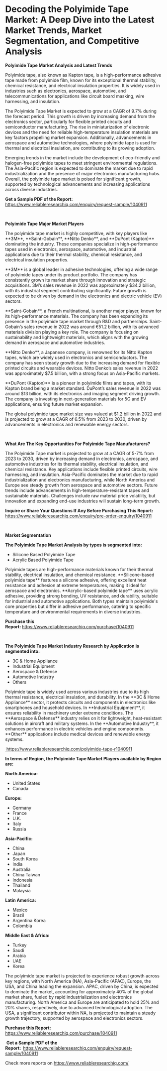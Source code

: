 <p><h1>Decoding the Polyimide Tape Market: A Deep Dive into the Latest Market Trends, Market Segmentation, and Competitive Analysis</h1></p><p><strong>Polyimide Tape Market Analysis and Latest Trends</strong></p>
<p><p>Polyimide tape, also known as Kapton tape, is a high-performance adhesive tape made from polyimide film, known for its exceptional thermal stability, chemical resistance, and electrical insulation properties. It is widely used in industries such as electronics, aerospace, automotive, and telecommunications for applications like circuit board masking, wire harnessing, and insulation.</p><p>The Polyimide Tape Market is expected to grow at a CAGR of 9.7% during the forecast period. This growth is driven by increasing demand from the electronics sector, particularly for flexible printed circuits and semiconductor manufacturing. The rise in miniaturization of electronic devices and the need for reliable high-temperature insulation materials are key factors propelling market expansion. Additionally, advancements in aerospace and automotive technologies, where polyimide tape is used for thermal and electrical insulation, are contributing to its growing adoption.</p><p>Emerging trends in the market include the development of eco-friendly and halogen-free polyimide tapes to meet stringent environmental regulations. The Asia-Pacific region is expected to dominate the market due to rapid industrialization and the presence of major electronics manufacturing hubs. Overall, the polyimide tape market is poised for significant growth, supported by technological advancements and increasing applications across diverse industries.</p></p>
<p><strong>Get a Sample PDF of the Report:&nbsp;</strong> <a href="https://www.reliableresearchiq.com/enquiry/request-sample/1040911?utm_campaign=904&utm_medium=2&utm_source=Github&utm_content=ia&utm_term=26012025&utm_id=polyimide-tape">https://www.reliableresearchiq.com/enquiry/request-sample/1040911</a></p>
<p>&nbsp;</p>
<p><strong>Polyimide Tape Major Market Players</strong></p>
<p><p>The polyimide tape market is highly competitive, with key players like **3M**, **Saint-Gobain**, **Nitto Denko**, and **DuPont (Kapton)** dominating the industry. These companies specialize in high-performance tapes used in electronics, aerospace, automotive, and industrial applications due to their thermal stability, chemical resistance, and electrical insulation properties.</p><p>**3M** is a global leader in adhesive technologies, offering a wide range of polyimide tapes under its product portfolio. The company has consistently grown its market share through innovation and strategic acquisitions. 3M’s sales revenue in 2022 was approximately $34.2 billion, with its industrial segment contributing significantly. Future growth is expected to be driven by demand in the electronics and electric vehicle (EV) sectors.</p><p>**Saint-Gobain**, a French multinational, is another major player, known for its high-performance materials. The company has been expanding its presence in the polyimide tape market through R&D and partnerships. Saint-Gobain’s sales revenue in 2022 was around €51.2 billion, with its advanced materials division playing a key role. The company is focusing on sustainability and lightweight materials, which aligns with the growing demand in aerospace and automotive industries.</p><p>**Nitto Denko**, a Japanese company, is renowned for its Nitto Kapton tapes, which are widely used in electronics and semiconductors. The company has seen steady growth due to the increasing demand for flexible printed circuits and wearable devices. Nitto Denko’s sales revenue in 2022 was approximately $7.5 billion, with a strong focus on Asia-Pacific markets.</p><p>**DuPont (Kapton)** is a pioneer in polyimide films and tapes, with its Kapton brand being a market standard. DuPont’s sales revenue in 2022 was around $13 billion, with its electronics and imaging segment driving growth. The company is investing in next-generation materials for 5G and EV applications, ensuring future market expansion.</p><p>The global polyimide tape market size was valued at $1.2 billion in 2022 and is projected to grow at a CAGR of 6.5% from 2023 to 2030, driven by advancements in electronics and renewable energy sectors.</p></p>
<p>&nbsp;</p>
<p><strong>What Are The Key Opportunities For Polyimide Tape Manufacturers?</strong></p>
<p><p>The Polyimide Tape market is projected to grow at a CAGR of 5-7% from 2023 to 2030, driven by increasing demand in electronics, aerospace, and automotive industries for its thermal stability, electrical insulation, and chemical resistance. Key applications include flexible printed circuits, wire harnessing, and insulation. Asia-Pacific dominates the market due to rapid industrialization and electronics manufacturing, while North America and Europe see steady growth from aerospace and automotive sectors. Future trends include advancements in high-temperature-resistant tapes and sustainable materials. Challenges include raw material price volatility, but innovation and expanding end-use industries will sustain long-term growth.</p></p>
<p><strong>Inquire or Share Your Questions If Any Before Purchasing This Report:</strong> <a href="https://www.reliableresearchiq.com/enquiry/pre-order-enquiry/1040911?utm_campaign=904&utm_medium=2&utm_source=Github&utm_content=ia&utm_term=26012025&utm_id=polyimide-tape">https://www.reliableresearchiq.com/enquiry/pre-order-enquiry/1040911</a></p>
<p>&nbsp;</p>
<p><strong>Market Segmentation</strong></p>
<p><strong>The Polyimide Tape Market Analysis by types is segmented into:</strong></p>
<p><ul><li>Silicone Based Polyimide Tape</li><li>Acrylic Based Polyimide Tape</li></ul></p>
<p><p>Polyimide tapes are high-performance materials known for their thermal stability, electrical insulation, and chemical resistance. **Silicone-based polyimide tape** features a silicone adhesive, offering excellent heat resistance and adhesion at extreme temperatures, making it ideal for aerospace and electronics. **Acrylic-based polyimide tape** uses acrylic adhesive, providing strong bonding, UV resistance, and durability, suitable for industrial and automotive applications. Both types maintain polyimide's core properties but differ in adhesive performance, catering to specific temperature and environmental requirements in diverse industries.</p></p>
<p><strong>Purchase this Report:&nbsp;</strong><a href="https://www.reliableresearchiq.com/purchase/1040911?utm_campaign=904&utm_medium=2&utm_source=Github&utm_content=ia&utm_term=26012025&utm_id=polyimide-tape">https://www.reliableresearchiq.com/purchase/1040911</a></p>
<p>&nbsp;</p>
<p><strong>The Polyimide Tape Market Industry Research by Application is segmented into:</strong></p>
<p><ul><li>3C & Home Appliance</li><li>Industrial Equipment</li><li>Aerospace & Defense</li><li>Automotive Industry</li><li>Others</li></ul></p>
<p><p>Polyimide tape is widely used across various industries due to its high thermal resistance, electrical insulation, and durability. In the **3C & Home Appliance** sector, it protects circuits and components in electronics like smartphones and household devices. In **Industrial Equipment**, it ensures reliability in machinery under extreme conditions. The **Aerospace & Defense** industry relies on it for lightweight, heat-resistant solutions in aircraft and military systems. In the **Automotive Industry**, it enhances performance in electric vehicles and engine components. **Other** applications include medical devices and renewable energy systems.</p></p>
<p><a href="https://www.reliableresearchiq.com/polyimide-tape-r1040911?utm_campaign=904&utm_medium=2&utm_source=Github&utm_content=ia&utm_term=26012025&utm_id=polyimide-tape">&nbsp;https://www.reliableresearchiq.com/polyimide-tape-r1040911</a></p>
<p><strong>In terms of Region, the Polyimide Tape Market Players available by Region are:</strong></p>
<p>
    <p> <strong> North America: </strong>
        <ul>
            <li>United States</li>
            <li>Canada</li>
        </ul>
        </p> 
    <p> <strong> Europe: </strong>
        <ul>
            <li>Germany</li>
            <li>France</li>
            <li>U.K.</li>
            <li>Italy</li>
            <li>Russia</li>
        </ul>
        </p> 
    <p> <strong> Asia-Pacific: </strong>
        <ul>
            <li>China</li>
            <li>Japan</li>
            <li>South Korea</li>
            <li>India</li>
            <li>Australia</li>
            <li>China Taiwan</li>
            <li>Indonesia</li>
            <li>Thailand</li>
            <li>Malaysia</li>
        </ul>
        </p> 
    <p> <strong> Latin America: </strong>
        <ul>
            <li>Mexico</li>
            <li>Brazil</li>
            <li>Argentina Korea</li>
            <li>Colombia</li>
        </ul>
        </p> 
    <p> <strong> Middle East & Africa: </strong>
        <ul>
            <li>Turkey</li>
            <li>Saudi</li>
            <li>Arabia</li>
            <li>UAE</li>
            <li>Korea</li>
        </ul>
    </p>
    </p>
<p><p>The polyimide tape market is projected to experience robust growth across key regions, with North America (NA), Asia-Pacific (APAC), Europe, the USA, and China leading the expansion. APAC, driven by China, is expected to dominate the market, accounting for approximately 40% of the global market share, fueled by rapid industrialization and electronics manufacturing. North America and Europe are anticipated to hold 25% and 20% shares, respectively, due to advanced technological adoption. The USA, a significant contributor within NA, is projected to maintain a steady growth trajectory, supported by aerospace and electronics sectors.</p></p>
<p><strong>Purchase this Report: </strong><a href="https://www.reliableresearchiq.com/purchase/1040911?utm_campaign=904&utm_medium=2&utm_source=Github&utm_content=ia&utm_term=26012025&utm_id=polyimide-tape">https://www.reliableresearchiq.com/purchase/1040911</a></p>
<p>&nbsp;<strong>Get a Sample PDF of the Report:&nbsp;&nbsp;</strong><a href="https://www.reliableresearchiq.com/enquiry/request-sample/1040911?utm_campaign=904&utm_medium=2&utm_source=Github&utm_content=ia&utm_term=26012025&utm_id=polyimide-tape">https://www.reliableresearchiq.com/enquiry/request-sample/1040911</a></p>
<p><strong></strong></p>
<p>Check more reports on <a href="https://www.reliableresearchiq.com/?utm_campaign=904&utm_medium=2&utm_source=Github&utm_content=ia&utm_term=26012025&utm_id=polyimide-tape">https://www.reliableresearchiq.com/</a></p>